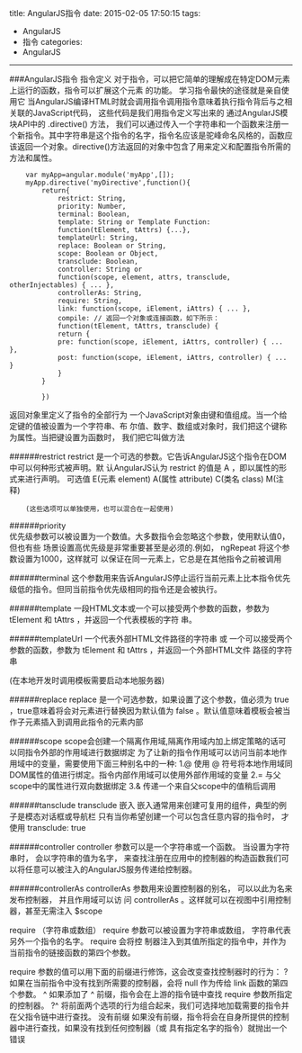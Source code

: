 title: AngularJS指令
date: 2015-02-05 17:50:15
tags:
- AngularJS
- 指令
categories:
- AngularJS
---
###AngularJS指令
指令定义
对于指令，可以把它简单的理解成在特定DOM元素上运行的函数，指令可以扩展这个元素
的功能。
学习指令最快的途径就是亲自使用它
当AngularJS编译HTML时就会调用指令调用指令意味着执行指令背后与之相关联的JavaScript代码， 这些代码是我们用指令定义写出来的
通过AngularJS模块API中的 .directive() 方法， 我们可以通过传入一个字符串和一个函数来注册一个新指令。其中字符串是这个指令的名字，指令名应该是驼峰命名风格的，函数应该返回一个对象。directive()方法返回的对象中包含了用来定义和配置指令所需的方法和属性。
```{bash}
	var myApp=angular.module('myApp',[]);
	myApp.directive('myDirective',function(){
		return{
			restrict: String,
			priority: Number,
			terminal: Boolean,
			template: String or Template Function:
			function(tElement, tAttrs) {...},
			templateUrl: String,
			replace: Boolean or String,
			scope: Boolean or Object,
			transclude: Boolean,
			controller: String or
			function(scope, element, attrs, transclude, otherInjectables) { ... },
			controllerAs: String,
			require: String,
			link: function(scope, iElement, iAttrs) { ... },
			compile: // 返回一个对象或连接函数，如下所示：
			function(tElement, tAttrs, transclude) {
			return {
			pre: function(scope, iElement, iAttrs, controller) { ... },
			post: function(scope, iElement, iAttrs, controller) { ... }
			}
		}	
			
		})
```
返回对象里定义了指令的全部行为
一个JavaScript对象由键和值组成。当一个给定键的值被设置为一个字符串、布
尔值、数字、数组或对象时，我们把这个键称为属性。当把键设置为函数时，
我们把它叫做方法

######restrict 
restrict 是一个可选的参数。它告诉AngularJS这个指令在DOM中可以何种形式被声明。默
认AngularJS认为 restrict 的值是 A ，即以属性的形式来进行声明。
	可选值 E(元素 element)
		A(属性 attribute)
		C(类名 class)
		M(注释)

		(这些选项可以单独使用，也可以混合在一起使用)

######priority		
 优先级参数可以被设置为一个数值。大多数指令会忽略这个参数，使用默认值0，但也有些
场景设置高优先级是非常重要甚至是必须的.例如， ngRepeat 将这个参数设置为1000，这样就可
以保证在同一元素上，它总是在其他指令之前被调用

######terminal
这个参数用来告诉AngularJS停止运行当前元素上比本指令优先级低的指令。但同当前指令优先级相同的指令还是会被执行。

######template
一段HTML文本或一个可以接受两个参数的函数，参数为 tElement 和 tAttrs ，并返回一个代表模板的字符
串。

######templateUrl
一个代表外部HTML文件路径的字符串 或   一个可以接受两个参数的函数，参数为 tElement 和 tAttrs ，并返回一个外部HTML文件
路径的字符串

(在本地开发时调用模板需要启动本地服务器)

######replace
replace 是一个可选参数，如果设置了这个参数，值必须为 true ，true意味着将会对元素进行替换因为默认值为 false 。默认值意味着模板会被当作子元素插入到调用此指令的元素内部

######scope
scope会创建一个隔离作用域,隔离作用域内加上绑定策略的话可以同指令外部的作用域进行数据绑定
为了让新的指令作用域可以访问当前本地作用域中的变量，需要使用下面三种别名中的一种:
	1.@ 使用 @ 符号将本地作用域同DOM属性的值进行绑定。指令内部作用域可以使用外部作用域的变量
	2.=   与父scope中的属性进行双向数据绑定
	3.&   传递一个来自父scope中的值稍后调用

######tansclude
transclude 嵌入 嵌入通常用来创建可复用的组件，典型的例子是模态对话框或导航栏
只有当你希望创建一个可以包含任意内容的指令时， 才使用 transclude: true 

######controller
controller 参数可以是一个字符串或一个函数。 当设置为字符串时， 会以字符串的值为名字，
来查找注册在应用中的控制器的构造函数我们可以将任意可以被注入的AngularJS服务传递给控制器。

######controllerAs
controllerAs 参数用来设置控制器的别名， 可以以此为名来发布控制器， 并且作用域可以访
问 controllerAs 。这样就可以在视图中引用控制器，甚至无需注入 $scope 

require （字符串或数组）
require 参数可以被设置为字符串或数组， 字符串代表另外一个指令的名字。 require 会将控
制器注入到其值所指定的指令中，并作为当前指令的链接函数的第四个参数。

require 参数的值可以用下面的前缀进行修饰，这会改变查找控制器时的行为：
?
如果在当前指令中没有找到所需要的控制器，会将 null 作为传给 link 函数的第四个参数。
^
如果添加了 ^ 前缀，指令会在上游的指令链中查找 require 参数所指定的控制器。
?^
将前面两个选项的行为组合起来，我们可选择地加载需要的指令并在父指令链中进行查找。
没有前缀
如果没有前缀，指令将会在自身所提供的控制器中进行查找，如果没有找到任何控制器（或
具有指定名字的指令）就抛出一个错误
